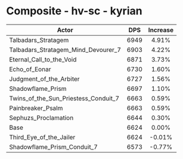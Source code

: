 # Composite - hv-sc - kyrian
| Actor | DPS | Increase |
|---|:---:|:---:|
|Talbadars_Stratagem|6949|4.91%|
|Talbadars_Stratagem_Mind_Devourer_7|6903|4.22%|
|Eternal_Call_to_the_Void|6871|3.73%|
|Echo_of_Eonar|6730|1.60%|
|Judgment_of_the_Arbiter|6727|1.56%|
|Shadowflame_Prism|6697|1.10%|
|Twins_of_the_Sun_Priestess_Conduit_7|6663|0.59%|
|Painbreaker_Psalm|6663|0.59%|
|Sephuzs_Proclamation|6644|0.30%|
|Base|6624|0.00%|
|Third_Eye_of_the_Jailer|6624|-0.01%|
|Shadowflame_Prism_Conduit_7|6573|-0.77%|

